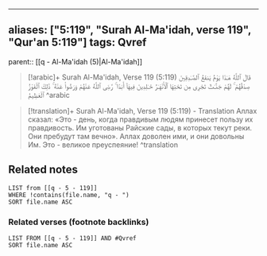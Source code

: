
---
aliases: ["5:119", "Surah Al-Ma'idah, verse 119", "Qur'an 5:119"]
tags: Qvref
---

parent:: [[q - Al-Ma'idah (5)|Al-Ma'idah]]

> [!arabic]+ Surah Al-Ma'idah, Verse 119 (5:119)
> <span class="quran-arabic">قَالَ ٱللَّهُ هَـٰذَا يَوْمُ يَنفَعُ ٱلصَّـٰدِقِينَ صِدْقُهُمْ ۚ لَهُمْ جَنَّـٰتٌ تَجْرِى مِن تَحْتِهَا ٱلْأَنْهَـٰرُ خَـٰلِدِينَ فِيهَآ أَبَدًا ۚ رَّضِىَ ٱللَّهُ عَنْهُمْ وَرَضُوا۟ عَنْهُ ۚ ذَٰلِكَ ٱلْفَوْزُ ٱلْعَظِيمُ</span>
^arabic

> [!translation]+ Surah Al-Ma'idah, Verse 119 (5:119) - Translation
> Аллах сказал: «Это - день, когда правдивым людям принесет пользу их правдивость. Им уготованы Райские сады, в которых текут реки. Они пребудут там вечно». Аллах доволен ими, и они довольны Им. Это - великое преуспеяние!
^translation



## Related notes
```dataview
LIST from [[q - 5 - 119]]
WHERE !contains(file.name, "q - ")
SORT file.name ASC
```

### Related verses (footnote backlinks)
```dataview
LIST FROM [[q - 5 - 119]] AND #Qvref
SORT file.name ASC
```

